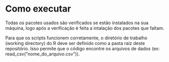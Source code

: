 # Como executar

Todas os pacotes usados são verificados se estão instalados na sua máquina, logo após a verificação é feita a intalação dos pacotes que faltam.

Para que os scripts funcionem corretamente, o diretório de trabalho (working directory) do R deve ser definido como a pasta raiz deste repositório. Isso permite que o código encontre os arquivos de dados (ex: read_csv("nome_do_arquivo.csv")).
